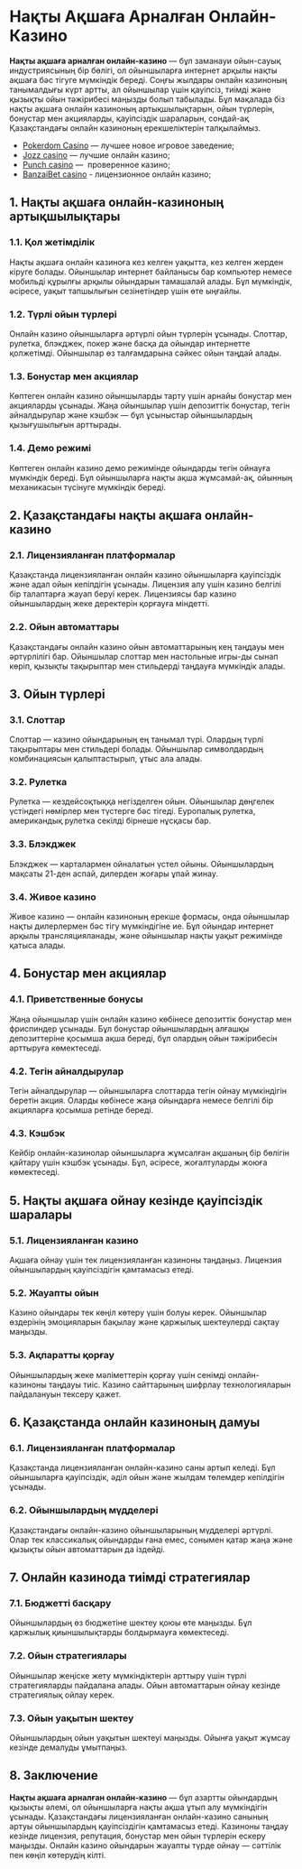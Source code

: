 # Нақты Ақшаға Арналған Онлайн-Казино

**Нақты ақшаға арналған онлайн-казино** — бұл заманауи ойын-сауық индустриясының бір бөлігі, ол ойыншыларға интернет арқылы нақты ақшаға бәс тігуге мүмкіндік береді. Соңғы жылдары онлайн казиноның танымалдығы күрт артты, ал ойыншылар үшін қауіпсіз, тиімді және қызықты ойын тәжірибесі маңызды болып табылады. Бұл мақалада біз нақты ақшаға онлайн казиноның артықшылықтарын, ойын түрлерін, бонустар мен акцияларды, қауіпсіздік шараларын, сондай-ақ Қазақстандағы онлайн казиноның ерекшеліктерін талқылаймыз.

* [Pokerdom Casino](https://4pd-stat.com/click/65c385006bcc63141167dd42/7/11110/subaccount) — лучшее новое игровое заведение;
* [Jozz casino](https://tk435zi5i9.com/alt/jozz/registration?e8250665e216213938eeaefaf3e61c0a) — лучшие онлайн казино;
* [Punch casino](https://betpunch1.com/d638d6d39) —  проверенное казино;
* [BanzaiBet casino](https://bnzstr009.com/e9rVJ) - лицензионное онлайн казино;

## 1. Нақты ақшаға онлайн-казиноның артықшылықтары

### 1.1. Қол жетімділік

Нақты ақшаға онлайн казиноға кез келген уақытта, кез келген жерден кіруге болады. Ойыншылар интернет байланысы бар компьютер немесе мобильді құрылғы арқылы ойындарын тамашалай алады. Бұл мүмкіндік, әсіресе, уақыт тапшылығын сезінетіндер үшін өте ыңғайлы.

### 1.2. Түрлі ойын түрлері

Онлайн казино ойыншыларға әртүрлі ойын түрлерін ұсынады. Слоттар, рулетка, блэкджек, покер және басқа да ойындар интернетте қолжетімді. Ойыншылар өз талғамдарына сәйкес ойын таңдай алады.

### 1.3. Бонустар мен акциялар

Көптеген онлайн казино ойыншыларды тарту үшін арнайы бонустар мен акцияларды ұсынады. Жаңа ойыншылар үшін депозиттік бонустар, тегін айналдырулар және кэшбэк — бұл ұсыныстар ойыншылардың қызығушылығын арттырады.

### 1.4. Демо режимі

Көптеген онлайн казино демо режимінде ойындарды тегін ойнауға мүмкіндік береді. Бұл ойыншыларға нақты ақша жұмсамай-ақ, ойынның механикасын түсінуге мүмкіндік береді.

## 2. Қазақстандағы нақты ақшаға онлайн-казино

### 2.1. Лицензияланған платформалар

Қазақстанда лицензияланған онлайн казино ойыншыларға қауіпсіздік және адал ойын кепілдігін ұсынады. Лицензия алу үшін казино белгілі бір талаптарға жауап беруі керек. Лицензиясы бар казино ойыншылардың жеке деректерін қорғауға міндетті.

### 2.2. Ойын автоматтары

Қазақстандағы онлайн казино ойын автоматтарының кең таңдауы мен әртүрлілігі бар. Ойыншылар слоттар мен настольные игры-ды сынап көріп, қызықты тақырыптар мен стильдерді таңдауға мүмкіндік алады.

## 3. Ойын түрлері

### 3.1. Слоттар

Слоттар — казино ойындарының ең танымал түрі. Олардың түрлі тақырыптары мен стильдері болады. Ойыншылар символдардың комбинациясын қалыптастырып, ұтыс ала алады.

### 3.2. Рулетка

Рулетка — кездейсоқтыққа негізделген ойын. Ойыншылар дөңгелек үстіндегі нөмірлер мен түстерге бәс тігеді. Еуропалық рулетка, американдық рулетка секілді бірнеше нұсқасы бар.

### 3.3. Блэкджек

Блэкджек — карталармен ойналатын үстел ойыны. Ойыншылардың мақсаты 21-ден аспай, дилерден жоғары ұпай жинау.

### 3.4. Живое казино

Живое казино — онлайн казиноның ерекше формасы, онда ойыншылар нақты дилерлермен бәс тігу мүмкіндігіне ие. Бұл ойындар интернет арқылы трансляцияланады, және ойыншылар нақты уақыт режимінде қатыса алады.

## 4. Бонустар мен акциялар

### 4.1. Приветственные бонусы

Жаңа ойыншылар үшін онлайн казино көбінесе депозиттік бонустар мен фриспиндер ұсынады. Бұл бонустар ойыншылардың алғашқы депозиттеріне қосымша ақша береді, бұл олардың ойын тәжірибесін арттыруға көмектеседі.

### 4.2. Тегін айналдырулар

Тегін айналдырулар — ойыншыларға слоттарда тегін ойнау мүмкіндігін беретін акция. Оларды көбінесе жаңа ойындарға немесе белгілі бір акцияларға қосымша ретінде береді.

### 4.3. Кэшбэк

Кейбір онлайн-казинолар ойыншыларға жұмсалған ақшаның бір бөлігін қайтару үшін кэшбэк ұсынады. Бұл, әсіресе, жоғалтуларды жоюға көмектеседі.

## 5. Нақты ақшаға ойнау кезінде қауіпсіздік шаралары

### 5.1. Лицензияланған казино

Ақшаға ойнау үшін тек лицензияланған казиноны таңдаңыз. Лицензия ойыншылардың қауіпсіздігін қамтамасыз етеді.

### 5.2. Жауапты ойын

Казино ойындары тек көңіл көтеру үшін болуы керек. Ойыншылар өздерінің эмоцияларын бақылау және қаржылық шектеулерді сақтау маңызды.

### 5.3. Ақпаратты қорғау

Ойыншылардың жеке мәліметтерін қорғау үшін сенімді онлайн-казиноны таңдауы тиіс. Казино сайттарының шифрлау технологияларын пайдалануын тексеру қажет.

## 6. Қазақстанда онлайн казиноның дамуы

### 6.1. Лицензияланған платформалар

Қазақстанда лицензияланған онлайн-казино саны артып келеді. Бұл ойыншыларға қауіпсіздік, әділ ойын және жылдам төлемдер кепілдігін ұсынады.

### 6.2. Ойыншылардың мүдделері

Қазақстандағы онлайн-казино ойыншыларының мүдделері әртүрлі. Олар тек классикалық ойындарды ғана емес, сонымен қатар жаңа және қызықты ойын автоматтарын да іздейді.

## 7. Онлайн казинода тиімді стратегиялар

### 7.1. Бюджетті басқару

Ойыншылардың өз бюджетіне шектеу қоюы өте маңызды. Бұл қаржылық қиыншылықтарды болдырмауға көмектеседі.

### 7.2. Ойын стратегиялары

Ойыншылар жеңіске жету мүмкіндіктерін арттыру үшін түрлі стратегияларды пайдалана алады. Ойын автоматтарын ойнау кезінде стратегиялық ойлау керек.

### 7.3. Ойын уақытын шектеу

Ойыншылардың ойын уақытын шектеуі маңызды. Ойынға уақыт жұмсау кезінде демалуды ұмытпаңыз.

## 8. Заключение

**Нақты ақшаға арналған онлайн-казино** — бұл азартты ойындардың қызықты әлемі, ол ойыншыларға нақты ақша ұтып алу мүмкіндігін ұсынады. Қазақстандағы лицензияланған онлайн-казино санының артуы ойыншылардың қауіпсіздігін қамтамасыз етеді. Казиноны таңдау кезінде лицензия, репутация, бонустар мен ойын түрлерін ескеру маңызды. Онлайн казино ойындарын жауапты түрде ойнау — сәттілік пен көңіл көтерудің кілті.
